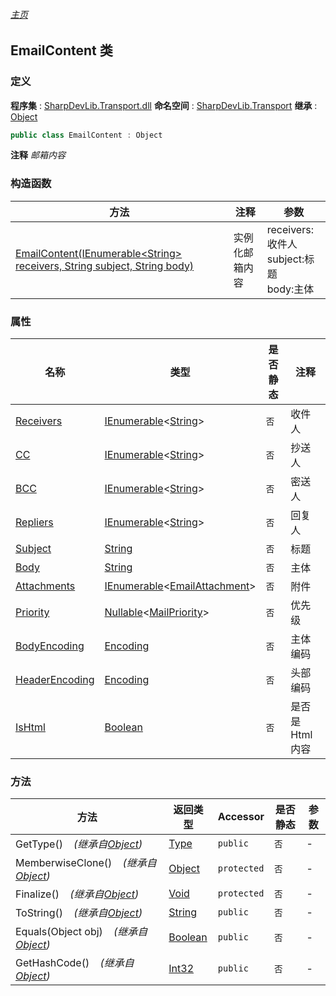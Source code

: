 ###### [主页](./Index.md "主页")
## EmailContent 类
### 定义
**程序集** : [SharpDevLib.Transport.dll](./SharpDevLib.Transport.assembly.md "SharpDevLib.Transport.dll")
**命名空间** : [SharpDevLib.Transport](./SharpDevLib.Transport.namespace.md "SharpDevLib.Transport")
**继承** : [Object](https://learn.microsoft.com/en-us/dotnet/api/system.object "Object")
``` csharp
public class EmailContent : Object
```
**注释**
*邮箱内容*

### 构造函数
|方法|注释|参数|
|---|---|---|
|[EmailContent(IEnumerable\<String\> receivers, String subject, String body)](./SharpDevLib.Transport.EmailContent.ctor.IEnumerable.String.String.String.md "EmailContent(IEnumerable<String> receivers, String subject, String body)")|实例化邮箱内容|receivers:收件人<br>subject:标题<br>body:主体|

### 属性
|名称|类型|是否静态|注释|
|---|---|---|---|
|[Receivers](./SharpDevLib.Transport.EmailContent.Receivers.md "Receivers")|[IEnumerable](https://learn.microsoft.com/en-us/dotnet/api/system.collections.generic.ienumerable-1 "IEnumerable")\<[String](https://learn.microsoft.com/en-us/dotnet/api/system.string "String")\>|`否`|收件人|
|[CC](./SharpDevLib.Transport.EmailContent.CC.md "CC")|[IEnumerable](https://learn.microsoft.com/en-us/dotnet/api/system.collections.generic.ienumerable-1 "IEnumerable")\<[String](https://learn.microsoft.com/en-us/dotnet/api/system.string "String")\>|`否`|抄送人|
|[BCC](./SharpDevLib.Transport.EmailContent.BCC.md "BCC")|[IEnumerable](https://learn.microsoft.com/en-us/dotnet/api/system.collections.generic.ienumerable-1 "IEnumerable")\<[String](https://learn.microsoft.com/en-us/dotnet/api/system.string "String")\>|`否`|密送人|
|[Repliers](./SharpDevLib.Transport.EmailContent.Repliers.md "Repliers")|[IEnumerable](https://learn.microsoft.com/en-us/dotnet/api/system.collections.generic.ienumerable-1 "IEnumerable")\<[String](https://learn.microsoft.com/en-us/dotnet/api/system.string "String")\>|`否`|回复人|
|[Subject](./SharpDevLib.Transport.EmailContent.Subject.md "Subject")|[String](https://learn.microsoft.com/en-us/dotnet/api/system.string "String")|`否`|标题|
|[Body](./SharpDevLib.Transport.EmailContent.Body.md "Body")|[String](https://learn.microsoft.com/en-us/dotnet/api/system.string "String")|`否`|主体|
|[Attachments](./SharpDevLib.Transport.EmailContent.Attachments.md "Attachments")|[IEnumerable](https://learn.microsoft.com/en-us/dotnet/api/system.collections.generic.ienumerable-1 "IEnumerable")\<[EmailAttachment](./SharpDevLib.Transport.EmailAttachment.md "EmailAttachment")\>|`否`|附件|
|[Priority](./SharpDevLib.Transport.EmailContent.Priority.md "Priority")|[Nullable](https://learn.microsoft.com/en-us/dotnet/api/system.nullable-1 "Nullable")\<[MailPriority](https://learn.microsoft.com/en-us/dotnet/api/system.net.mail.mailpriority "MailPriority")\>|`否`|优先级|
|[BodyEncoding](./SharpDevLib.Transport.EmailContent.BodyEncoding.md "BodyEncoding")|[Encoding](https://learn.microsoft.com/en-us/dotnet/api/system.text.encoding "Encoding")|`否`|主体编码|
|[HeaderEncoding](./SharpDevLib.Transport.EmailContent.HeaderEncoding.md "HeaderEncoding")|[Encoding](https://learn.microsoft.com/en-us/dotnet/api/system.text.encoding "Encoding")|`否`|头部编码|
|[IsHtml](./SharpDevLib.Transport.EmailContent.IsHtml.md "IsHtml")|[Boolean](https://learn.microsoft.com/en-us/dotnet/api/system.boolean "Boolean")|`否`|是否是Html内容|

### 方法
|方法|返回类型|Accessor|是否静态|参数|
|---|---|---|---|---|
|GetType()&nbsp;&nbsp;&nbsp;&nbsp;*(继承自[Object](https://learn.microsoft.com/en-us/dotnet/api/system.object "Object"))*|[Type](https://learn.microsoft.com/en-us/dotnet/api/system.type "Type")|`public`|`否`|-|
|MemberwiseClone()&nbsp;&nbsp;&nbsp;&nbsp;*(继承自[Object](https://learn.microsoft.com/en-us/dotnet/api/system.object "Object"))*|[Object](https://learn.microsoft.com/en-us/dotnet/api/system.object "Object")|`protected`|`否`|-|
|Finalize()&nbsp;&nbsp;&nbsp;&nbsp;*(继承自[Object](https://learn.microsoft.com/en-us/dotnet/api/system.object "Object"))*|[Void](https://learn.microsoft.com/en-us/dotnet/api/system.void "Void")|`protected`|`否`|-|
|ToString()&nbsp;&nbsp;&nbsp;&nbsp;*(继承自[Object](https://learn.microsoft.com/en-us/dotnet/api/system.object "Object"))*|[String](https://learn.microsoft.com/en-us/dotnet/api/system.string "String")|`public`|`否`|-|
|Equals(Object obj)&nbsp;&nbsp;&nbsp;&nbsp;*(继承自[Object](https://learn.microsoft.com/en-us/dotnet/api/system.object "Object"))*|[Boolean](https://learn.microsoft.com/en-us/dotnet/api/system.boolean "Boolean")|`public`|`否`|-|
|GetHashCode()&nbsp;&nbsp;&nbsp;&nbsp;*(继承自[Object](https://learn.microsoft.com/en-us/dotnet/api/system.object "Object"))*|[Int32](https://learn.microsoft.com/en-us/dotnet/api/system.int32 "Int32")|`public`|`否`|-|

